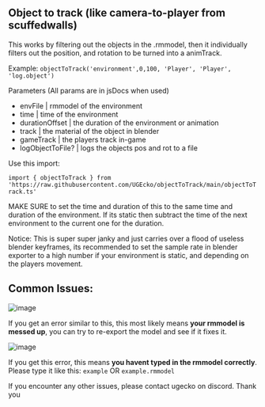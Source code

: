 
## Object to track (like camera-to-player from scuffedwalls)
This works by filtering out the objects in the .rmmodel, then it individually filters out the position, and rotation to be turned into a animTrack.

Example: `objectToTrack('environment',0,100, 'Player', 'Player', 'log.object')`

Parameters (All params are in jsDocs when used)

 * envFile          | rmmodel of the environment
 * time             | time of the environment
 * durationOffset   | the duration of the environment or animation
 * track            | the material of the object in blender
 * gameTrack        | the players track in-game
 * logObjectToFile? | logs the objects pos and rot to a file

Use this import: 

`import { objectToTrack } from 'https://raw.githubusercontent.com/UGEcko/objectToTrack/main/objectToTrack.ts'`

MAKE SURE to set the time and duration of this to the same time and duration of the environment. If its static then subtract the time of the next environment to the current one for the duration.


Notice:
This is super super janky and just carries over a flood of useless blender keyframes, its recommended to set the sample rate in blender exporter to a high number if your environment is static, and depending on the players movement.

##  Common Issues:

![image](https://github.com/UGEcko/objectToTrack/assets/38820051/797a3162-e593-4157-934b-27f1600242b7)

If you get an error similar to this, this most likely means **your rmmodel is messed up**, you can try to re-export the model and see if it fixes it.

![image](https://github.com/UGEcko/objectToTrack/assets/38820051/ba789897-34f9-4519-bbf8-786f2625f160)

If you get this error, this means **you havent typed in the rmmodel correctly**. Please type it like this: `example` OR `example.rmmodel`

If you encounter any other issues, please contact ugecko on discord. Thank you





